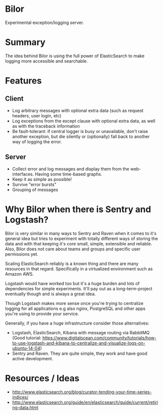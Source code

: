 Bilor
=====

Experimental exception/logging server.

Summary
=======

The idea behind Bilor is using the full power of ElasticSearch to make logging
more accessible and searchable.

Features
========

Client
------

* Log arbitrary messages with optional extra data (such as request headers, user login, etc)
* Log exceptions from the except clause with optional extra data, as well as with the traceback information
* Be fault-tolerant: if central logger is busy or unavailable, don't raise another exception, but die silently or (optionally) fall back to another way of logging the error.


Server
------

* Collect error and log messages and display them from the web-interfaces. Having some time-based graphs.
* Keep it as simple as possible!
* Survive "error bursts"
* Grouping of messages


Why Bilor when there is Sentry and Logstash?
============================================

Bilor is very similar in many ways to Sentry and Raven when it comes to it's general idea but
tries to experiment with totally different ways of storing the data and with that keeping
it's core small, simple, extensible and reliable. Also, Bilor does not care about teams and groups and
specific user permissions yet.

Scaling ElasticSearch reliably is a known thing and there are many resources in that regard. Specifically
in a virtualized environment such as Amazon AWS.

Logstash would have worked too but it's a huge burden and lots of dependencies for simple
experiments. It'll pay out as a long-term-project eventually though and is always a great idea.

Though Logstash makes more sense once you're trying to centralize logging for all applications e.g
also nginx, PostgreSQL and other apps you're using to provide your service.

Generally, if you have a huge infrastructure consider those alternatives:

* Logstash, ElasticSearch, Kibana with message routing via RabbitMQ (Good tutorial: https://www.digitalocean.com/community/tutorials/how-to-use-logstash-and-kibana-to-centralize-and-visualize-logs-on-ubuntu-14-04)
* Sentry and Raven. They are quite simple, they work and have good active development.

Resources / Ideas
=================

* http://www.elasticsearch.org/blog/curator-tending-your-time-series-indices/
* http://www.elasticsearch.org/guide/en/elasticsearch/guide/current/retiring-data.html
